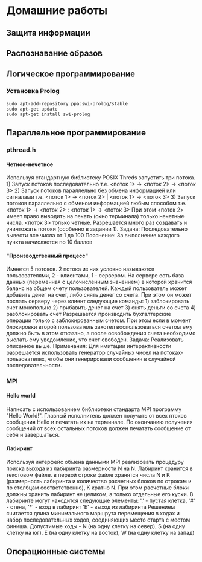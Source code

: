 # Домашние работы

## Защита информации

## Распознавание образов

## Логическое программирование

### Установка Prolog

```
sudo apt-add-repository ppa:swi-prolog/stable
sudo apt-get update
sudo apt-get install swi-prolog
```
## Параллельное программирование

### pthread.h

#### Четное-нечетное

Используя стандартную библиотеку POSIX Threds запустить три потока. 1) Запуск потоков последовательно т.е. <поток 1> -> <поток 2> -> <поток 3> 2) Запуск потоков параллельно без обмена информацией или сигналами т.е. <поток 1> -> <поток 2> | <поток 1> -> <поток 3> 3) Запуск потоков параллельно с обменом информацией любым способом т.е. <поток 1> -> <поток 2> : <поток 1> -> <поток 3> При этом <поток 2> имеет право выводить на печать (окно терминала) только нечетные числа. <поток 3> только четные. Разрешается много раз создавать и уничтожать потоки (особенно в задании 1). Задача: Последовательно вывести все числа от 1 до 100 Пояснение: За выполнение каждого пункта начисляется по 10 баллов

#### "Производственный процесс"

Имеется 5 потоков. 2 потока из них условно называются пользователями, 2 - клиентами, 1 - сервером. На сервере есть база данных (переменная с целочисленным значением) в которой хранится баланс на общем счету пользователей. Каждый пользователь может добавить денег на счет, либо снять денег со счета. При этом он может послать серверу через клиент следующие команды: 1) заблокировать счет монопольно 2) прибавить денег на счет 3) снять деньги со счета 4) разблокировать счет Разрешается производить бухгалтерские операции только с заблокированным счетом. При этом если в момент блокировки второй пользователь захотел воспользоваться счетом ему должно быть в этом отказано, а после освобождения счета необходимо выслать ему уведомление, что счет свободен. Задача: Реализовать описанное выше. Примечания: Для имитации интерактивности разрешается использовать генератор случайных чисел на потоках-пользователях, чтобы они генерировали сообщения в случайной последовательности. 

### MPI

#### Hello world

Написать с использованием библиотеки стандарта MPI программу "Hello World!". Главный исполнитель должен получать от всех птоков сообщения Hello и печатать их на терминале. По окончанию получения сообщений от всех остальных потоков должен печатать сообщение от себя и завершаться. 

#### Лабиринт

Используя интерфейс обмена данными MPI реализовать процедуру поиска выхода из лабиринта размерности N на N. Лабиринт хранится в текстовом файле. в первой строке файле хранятся числа N и K (размерность лабиринта и количество расчетных блоков по строкам и по столбцам соответственно), K кратно N. При этом расчетные блоки должны хранить лабиринт не целиком, а только отдельные его куски. В лабиринте могут находится следующие элементы: '.' - пустая клетка, '#' - стена, '*' - вход в лабиринт 'E' - выход из лабиринта Решением считается длина минимального маршрута перемещения в ходах и набор последовательных ходов, соединяющих место старта с местом финиша. Допустимые ходы - N (на одну клетку на север), S (на одну клетку на юг), E (на одну клетку на восток), W (на одну клетку на запад) 

## Операционные системы
